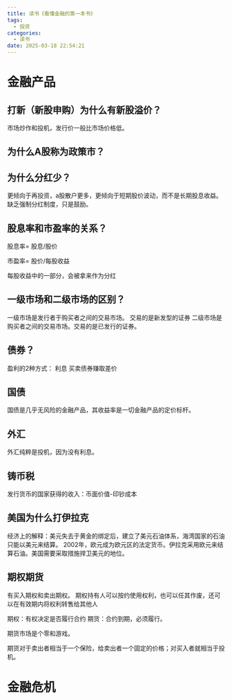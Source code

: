 ```yaml
---
title: 读书《看懂金融的第一本书》
tags:
  - 投资
categories:
  - 读书
date: 2025-03-18 22:54:21
---
```


# 金融产品
## 打新（新股申购）为什么有新股溢价？
市场炒作和投机，发行价一般比市场价格低。

## 为什么A股称为政策市？

## 为什么分红少？
更倾向于再投资，a股散户更多，更倾向于短期股价波动，而不是长期股息收益。
缺乏强制分红制度，只是鼓励。



## 股息率和市盈率的关系？
股息率= 股息/股价

市盈率= 股价/每股收益

每股收益中的一部分，会被拿来作为分红


## 一级市场和二级市场的区别？
一级市场是发行者于购买者之间的交易市场。 交易的是新发型的证券
二级市场是购买者之间的交易市场。交易的是已发行的证券。

## 债券？
盈利的2种方式：
利息
买卖债券赚取差价

## 国债
国债是几乎无风险的金融产品，其收益率是一切金融产品的定价标杆。


## 外汇
外汇纯粹是投机，因为没有利息。

## 铸币税
发行货币的国家获得的收入：币面价值-印钞成本 

## 美国为什么打伊拉克
经济上的解释：美元失去于黄金的绑定后，建立了美元石油体系，海湾国家的石油只能以美元来结算。
2002年，欧元成为欧元区的法定货币。伊拉克采用欧元来结算石油。美国需要采取措施捍卫美元的地位。


## 期权期货
有买入期权和卖出期权。
期权持有人可以按约使用权利，也可以任其作废，还可以在有效期内将权利转售给其他人

期权：有权决定是否履行合约
期货：合约到期，必须履行。

期货市场是个零和游戏。

期货对于卖出者相当于一个保险，给卖出者一个固定的价格；对买入者就相当于投机。

# 金融危机

